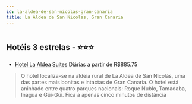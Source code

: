 ```yaml
---
id: la-aldea-de-san-nicolas-gran-canaria
title: La Aldea de San Nicolas, Gran Canaria
---
```


<center><img src="http://photos.hotelbeds.com/giata/09/093291/093291a_hb_a_001.jpg" alt="" /></center>


## Hotéis 3 estrelas - ⭐️⭐️⭐️

-    [Hotel La Aldea Suites](https://www.hurb.com/hoteis/la-aldea-de-san-nicolas/hotel-la-aldea-suites-JNP-JP059293?cmp=18055) Diárias a partir de R$885.75
   > O hotel localiza-se na aldeia rural de La Aldea de San Nicolás, uma das partes mais bonitas e intactas de Gran Canaria. O hotel está aninhado entre quatro parques nacionais: Roque Nublo, Tamadaba, Inagua e Güi-Güi. Fica a apenas cinco minutos de distância
